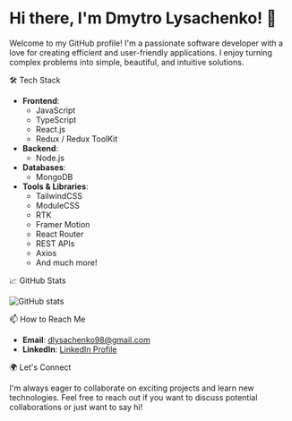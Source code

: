 
# Hi there, I'm Dmytro Lysachenko! 👋

Welcome to my GitHub profile! I'm a passionate software developer with a love for creating efficient and user-friendly applications. I enjoy turning complex problems into simple, beautiful, and intuitive solutions. 

 🛠 Tech Stack

- **Frontend**: 
  - JavaScript
  - TypeScript
  - React.js
  - Redux / Redux ToolKit
- **Backend**: 
  - Node.js
- **Databases**: 
  - MongoDB
- **Tools & Libraries**:
  - TailwindCSS
  - ModuleCSS
  - RTK
  - Framer Motion
  - React Router
  - REST APIs
  - Axios
  - And much more!

 📈 GitHub Stats

![GitHub stats](https://github-readme-stats.vercel.app/api?username=DmytroLysachenko&show_icons=true&theme=radical)


 📫 How to Reach Me

- **Email**: [dlysachenko98@gmail.com](mailto:dlysachenko98@gmail.com)
- **LinkedIn**: [LinkedIn Profile](https://www.linkedin.com/in/dmytro-lysachenko/)

 🌍 Let's Connect

I'm always eager to collaborate on exciting projects and learn new technologies. Feel free to reach out if you want to discuss potential collaborations or just want to say hi!
